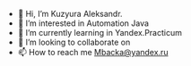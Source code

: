 - 👋 Hi, I’m Kuzyura Aleksandr.
- 👀 I’m interested in Automation Java
- 🌱 I’m currently learning in Yandex.Practicum
- 💞️ I’m looking to collaborate on
- 📫 How to reach me Mbacka@yandex.ru

<!---
Mbacka/Mbacka is a ✨ special ✨ repository because its `README.md` (this file) appears on your GitHub profile.
You can click the Preview link to take a look at your changes.
--->

